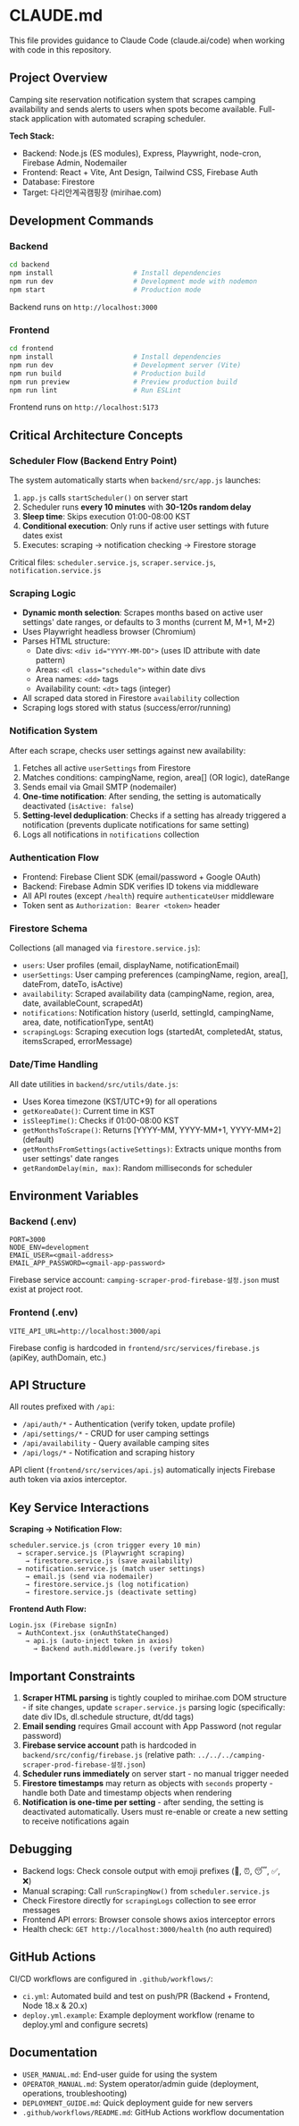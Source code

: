 # CLAUDE.md

This file provides guidance to Claude Code (claude.ai/code) when working with code in this repository.

## Project Overview

Camping site reservation notification system that scrapes camping availability and sends alerts to users when spots become available. Full-stack application with automated scraping scheduler.

**Tech Stack:**
- Backend: Node.js (ES modules), Express, Playwright, node-cron, Firebase Admin, Nodemailer
- Frontend: React + Vite, Ant Design, Tailwind CSS, Firebase Auth
- Database: Firestore
- Target: 다리안계곡캠핑장 (mirihae.com)

## Development Commands

### Backend
```bash
cd backend
npm install                    # Install dependencies
npm run dev                    # Development mode with nodemon
npm start                      # Production mode
```

Backend runs on `http://localhost:3000`

### Frontend
```bash
cd frontend
npm install                    # Install dependencies
npm run dev                    # Development server (Vite)
npm run build                  # Production build
npm run preview                # Preview production build
npm run lint                   # Run ESLint
```

Frontend runs on `http://localhost:5173`

## Critical Architecture Concepts

### Scheduler Flow (Backend Entry Point)
The system automatically starts when `backend/src/app.js` launches:
1. `app.js` calls `startScheduler()` on server start
2. Scheduler runs **every 10 minutes** with **30-120s random delay**
3. **Sleep time**: Skips execution 01:00-08:00 KST
4. **Conditional execution**: Only runs if active user settings with future dates exist
5. Executes: scraping → notification checking → Firestore storage

Critical files: `scheduler.service.js`, `scraper.service.js`, `notification.service.js`

### Scraping Logic
- **Dynamic month selection**: Scrapes months based on active user settings' date ranges, or defaults to 3 months (current M, M+1, M+2)
- Uses Playwright headless browser (Chromium)
- Parses HTML structure:
  - Date divs: `<div id="YYYY-MM-DD">` (uses ID attribute with date pattern)
  - Areas: `<dl class="schedule">` within date divs
  - Area names: `<dd>` tags
  - Availability count: `<dt>` tags (integer)
- All scraped data stored in Firestore `availability` collection
- Scraping logs stored with status (success/error/running)

### Notification System
After each scrape, checks user settings against new availability:
1. Fetches all active `userSettings` from Firestore
2. Matches conditions: campingName, region, area[] (OR logic), dateRange
3. Sends email via Gmail SMTP (nodemailer)
4. **One-time notification**: After sending, the setting is automatically deactivated (`isActive: false`)
5. **Setting-level deduplication**: Checks if a setting has already triggered a notification (prevents duplicate notifications for same setting)
6. Logs all notifications in `notifications` collection

### Authentication Flow
- Frontend: Firebase Client SDK (email/password + Google OAuth)
- Backend: Firebase Admin SDK verifies ID tokens via middleware
- All API routes (except `/health`) require `authenticateUser` middleware
- Token sent as `Authorization: Bearer <token>` header

### Firestore Schema
Collections (all managed via `firestore.service.js`):
- `users`: User profiles (email, displayName, notificationEmail)
- `userSettings`: User camping preferences (campingName, region, area[], dateFrom, dateTo, isActive)
- `availability`: Scraped availability data (campingName, region, area, date, availableCount, scrapedAt)
- `notifications`: Notification history (userId, settingId, campingName, area, date, notificationType, sentAt)
- `scrapingLogs`: Scraping execution logs (startedAt, completedAt, status, itemsScraped, errorMessage)

### Date/Time Handling
All date utilities in `backend/src/utils/date.js`:
- Uses Korea timezone (KST/UTC+9) for all operations
- `getKoreaDate()`: Current time in KST
- `isSleepTime()`: Checks if 01:00-08:00 KST
- `getMonthsToScrape()`: Returns [YYYY-MM, YYYY-MM+1, YYYY-MM+2] (default)
- `getMonthsFromSettings(activeSettings)`: Extracts unique months from user settings' date ranges
- `getRandomDelay(min, max)`: Random milliseconds for scheduler

## Environment Variables

### Backend (.env)
```
PORT=3000
NODE_ENV=development
EMAIL_USER=<gmail-address>
EMAIL_APP_PASSWORD=<gmail-app-password>
```

Firebase service account: `camping-scraper-prod-firebase-설정.json` must exist at project root.

### Frontend (.env)
```
VITE_API_URL=http://localhost:3000/api
```

Firebase config is hardcoded in `frontend/src/services/firebase.js` (apiKey, authDomain, etc.)

## API Structure

All routes prefixed with `/api`:
- `/api/auth/*` - Authentication (verify token, update profile)
- `/api/settings/*` - CRUD for user camping settings
- `/api/availability` - Query available camping sites
- `/api/logs/*` - Notification and scraping history

API client (`frontend/src/services/api.js`) automatically injects Firebase auth token via axios interceptor.

## Key Service Interactions

**Scraping → Notification Flow:**
```
scheduler.service.js (cron trigger every 10 min)
  → scraper.service.js (Playwright scraping)
    → firestore.service.js (save availability)
  → notification.service.js (match user settings)
    → email.js (send via nodemailer)
    → firestore.service.js (log notification)
    → firestore.service.js (deactivate setting)
```

**Frontend Auth Flow:**
```
Login.jsx (Firebase signIn)
  → AuthContext.jsx (onAuthStateChanged)
    → api.js (auto-inject token in axios)
      → Backend auth.middleware.js (verify token)
```

## Important Constraints

1. **Scraper HTML parsing** is tightly coupled to mirihae.com DOM structure - if site changes, update `scraper.service.js` parsing logic (specifically: date div IDs, dl.schedule structure, dt/dd tags)
2. **Email sending** requires Gmail account with App Password (not regular password)
3. **Firebase service account** path is hardcoded in `backend/src/config/firebase.js` (relative path: `../../../camping-scraper-prod-firebase-설정.json`)
4. **Scheduler runs immediately** on server start - no manual trigger needed
5. **Firestore timestamps** may return as objects with `seconds` property - handle both Date and timestamp objects when rendering
6. **Notification is one-time per setting** - after sending, the setting is deactivated automatically. Users must re-enable or create a new setting to receive notifications again

## Debugging

- Backend logs: Check console output with emoji prefixes (🚀, ⏰, 😴, ✅, ❌)
- Manual scraping: Call `runScrapingNow()` from `scheduler.service.js`
- Check Firestore directly for `scrapingLogs` collection to see error messages
- Frontend API errors: Browser console shows axios interceptor errors
- Health check: `GET http://localhost:3000/health` (no auth required)

## GitHub Actions

CI/CD workflows are configured in `.github/workflows/`:
- `ci.yml`: Automated build and test on push/PR (Backend + Frontend, Node 18.x & 20.x)
- `deploy.yml.example`: Example deployment workflow (rename to deploy.yml and configure secrets)

## Documentation

- `USER_MANUAL.md`: End-user guide for using the system
- `OPERATOR_MANUAL.md`: System operator/admin guide (deployment, operations, troubleshooting)
- `DEPLOYMENT_GUIDE.md`: Quick deployment guide for new servers
- `.github/workflows/README.md`: GitHub Actions workflow documentation
